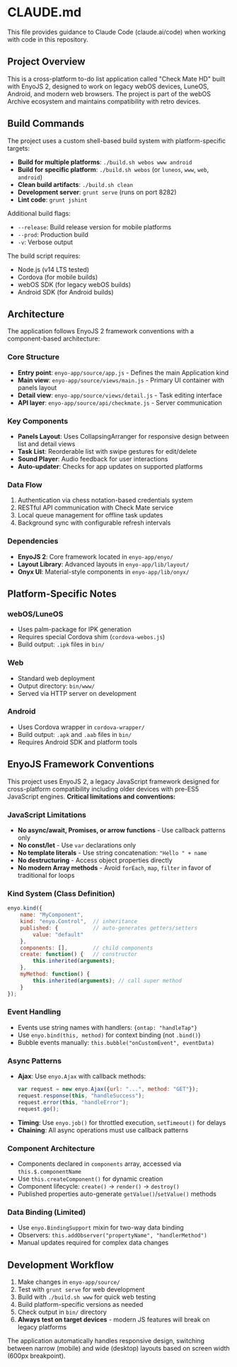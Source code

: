 # CLAUDE.md

This file provides guidance to Claude Code (claude.ai/code) when working with code in this repository.

## Project Overview

This is a cross-platform to-do list application called "Check Mate HD" built with EnyoJS 2, designed to work on legacy webOS devices, LuneOS, Android, and modern web browsers. The project is part of the webOS Archive ecosystem and maintains compatibility with retro devices.

## Build Commands

The project uses a custom shell-based build system with platform-specific targets:

- **Build for multiple platforms**: `./build.sh webos www android`
- **Build for specific platform**: `./build.sh webos` (or `luneos`, `www`, `web`, `android`)
- **Clean build artifacts**: `./build.sh clean`
- **Development server**: `grunt serve` (runs on port 8282)
- **Lint code**: `grunt jshint`

Additional build flags:
- `--release`: Build release version for mobile platforms
- `--prod`: Production build
- `-v`: Verbose output

The build script requires:
- Node.js (v14 LTS tested)
- Cordova (for mobile builds)
- webOS SDK (for legacy webOS builds)
- Android SDK (for Android builds)

## Architecture

The application follows EnyoJS 2 framework conventions with a component-based architecture:

### Core Structure
- **Entry point**: `enyo-app/source/app.js` - Defines the main Application kind
- **Main view**: `enyo-app/source/views/main.js` - Primary UI container with panels layout
- **Detail view**: `enyo-app/source/views/detail.js` - Task editing interface
- **API layer**: `enyo-app/source/api/checkmate.js` - Server communication

### Key Components
- **Panels Layout**: Uses CollapsingArranger for responsive design between list and detail views
- **Task List**: Reorderable list with swipe gestures for edit/delete
- **Sound Player**: Audio feedback for user interactions
- **Auto-updater**: Checks for app updates on supported platforms

### Data Flow
1. Authentication via chess notation-based credentials system
2. RESTful API communication with Check Mate service
3. Local queue management for offline task updates
4. Background sync with configurable refresh intervals

### Dependencies
- **EnyoJS 2**: Core framework located in `enyo-app/enyo/`
- **Layout Library**: Advanced layouts in `enyo-app/lib/layout/`
- **Onyx UI**: Material-style components in `enyo-app/lib/onyx/`

## Platform-Specific Notes

### webOS/LuneOS
- Uses palm-package for IPK generation
- Requires special Cordova shim (`cordova-webos.js`)
- Build output: `.ipk` files in `bin/`

### Web
- Standard web deployment
- Output directory: `bin/www/`
- Served via HTTP server on development

### Android
- Uses Cordova wrapper in `cordova-wrapper/`
- Build output: `.apk` and `.aab` files in `bin/`
- Requires Android SDK and platform tools

## EnyoJS Framework Conventions

This project uses EnyoJS 2, a legacy JavaScript framework designed for cross-platform compatibility including older devices with pre-ES5 JavaScript engines. **Critical limitations and conventions:**

### JavaScript Limitations
- **No async/await, Promises, or arrow functions** - Use callback patterns only
- **No const/let** - Use `var` declarations only
- **No template literals** - Use string concatenation: `"Hello " + name`
- **No destructuring** - Access object properties directly
- **No modern Array methods** - Avoid `forEach`, `map`, `filter` in favor of traditional for loops

### Kind System (Class Definition)
```javascript
enyo.kind({
    name: "MyComponent",
    kind: "enyo.Control",  // inheritance
    published: {           // auto-generates getters/setters
        value: "default"
    },
    components: [],        // child components
    create: function() {   // constructor
        this.inherited(arguments);
    },
    myMethod: function() {
        this.inherited(arguments); // call super method
    }
});
```

### Event Handling
- Events use string names with handlers: `{ontap: "handleTap"}`
- Use `enyo.bind(this, method)` for context binding (not `.bind()`)
- Bubble events manually: `this.bubble("onCustomEvent", eventData)`

### Async Patterns
- **Ajax**: Use `enyo.Ajax` with callback methods:
  ```javascript
  var request = new enyo.Ajax({url: "...", method: "GET"});
  request.response(this, "handleSuccess");
  request.error(this, "handleError");
  request.go();
  ```
- **Timing**: Use `enyo.job()` for throttled execution, `setTimeout()` for delays
- **Chaining**: All async operations must use callback patterns

### Component Architecture
- Components declared in `components` array, accessed via `this.$.componentName`
- Use `this.createComponent()` for dynamic creation
- Component lifecycle: `create()` → `render()` → `destroy()`
- Published properties auto-generate `getValue()`/`setValue()` methods

### Data Binding (Limited)
- Use `enyo.BindingSupport` mixin for two-way data binding
- Observers: `this.addObserver("propertyName", "handlerMethod")`
- Manual updates required for complex data changes

## Development Workflow

1. Make changes in `enyo-app/source/`
2. Test with `grunt serve` for web development
3. Build with `./build.sh www` for quick web testing
4. Build platform-specific versions as needed
5. Check output in `bin/` directory
6. **Always test on target devices** - modern JS features will break on legacy platforms

The application automatically handles responsive design, switching between narrow (mobile) and wide (desktop) layouts based on screen width (600px breakpoint).